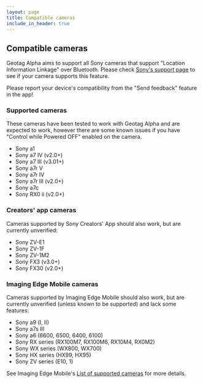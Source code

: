 ```yaml
---
layout: page
title: Compatible cameras
include_in_header: true
---
```


## Compatible cameras

Geotag Alpha aims to support all Sony cameras that support "Location Information Linkage" over Bluetooth. Please check [Sony's support page](https://support.d-imaging.sony.co.jp/www/cscs/pmm/products.php?area=gb&lang=en&mnt=3) to see if your camera supports this feature.

Please report your device's compatibility from the "Send feedback" feature in the app!

### Supported cameras

These cameras have been tested to work with Geotag Alpha and are expected to work, however there are some known issues if you have "Control while Powered OFF" enabled on the camera.

* Sony a1
* Sony a7 IV (v2.0+)
* Sony a7 III (v3.01+)
* Sony a7r V
* Sony a7r IV
* Sony a7r III (v2.0+)
* Sony a7c
* Sony RX0 ii (v2.0+)
### Creators' app cameras

Cameras supported by Sony Creators' App should also work, but are currently unverified:

* Sony ZV-E1
* Sony ZV-1F
* Sony ZV-1M2
* Sony FX3 (v3.0+)
* Sony FX30 (v2.0+)

### Imaging Edge Mobile cameras

Cameras supported by Imaging Edge Mobile should also work, but are currently unverified (unless known to be supported) and lack some features:

* Sony a9 (I, II)
* Sony a7s III
* Sony a6 (6600, 6500, 6400, 6100)
* Sony RX series (RX100M7, RX100M6, RX10M4, RX0M2)
* Sony WX series (WX800, WX700)
* Sony HX series (HX99, HX95)
* Sony ZV series (E10, 1)

See Imaging Edge Mobile's [List of supported cameras](https://support.d-imaging.sony.co.jp/www/cscs/pmm/products.php?area=gb&lang=en&mnt=3) for more details.